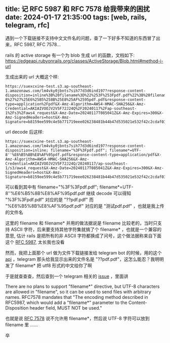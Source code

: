 title: 记 RFC 5987 和 RFC 7578 给我带来的困扰
date: 2024-01-17 21:35:00
tags: [web, rails, telegram, rfc]
---

遇到一个下载链接不支持中文文件名的问题，查了一下好多不知道的东西冒了出来，RFC 5987, RFC 7578...

rails 的 active storage 有一个为 blob 生成 url 的函数，文档如下:
https://edgeapi.rubyonrails.org/classes/ActiveStorage/Blob.html#method-i-url

生成出来的 url 大概这个样:
```
https://suexcxine-test.s3.ap-southeast-1.amazonaws.com/lm4vky0jbnts7sih77d3d6ind197?response-content-disposition=inline%3B%20filename%3D%22%253F%253Fpdf.pdf%22%3B%20filename%2A%3DUTF-8%27%27%25E6%25B5%258B%25E8%25AF%2595pdf.pdf&response-content-type=application%2Fpdf&X-Amz-Algorithm=AWS4-HMAC-SHA256&X-Amz-Credential=AKIAIVOOJV2V5F72J24Q%2F20240117%2Fap-southeast-1%2Fs3%2Faws4_request&X-Amz-Date=20240117T085041Z&X-Amz-Expires=300&X-Amz-SignedHeaders=host&X-Amz-Signature=b8159ee599c4e5b771719eee026238481b44b47d535021e532f42c2cdaf03807
```
url decode 后这样:
```
https://suexcxine-test.s3.ap-southeast-1.amazonaws.com/lm4vky0jbnts7sih77d3d6ind197?response-content-disposition=inline; filename="%3F%3Fpdf.pdf"; filename*=UTF-8''%E6%B5%8B%E8%AF%95pdf.pdf&response-content-type=application/pdf&X-Amz-Algorithm=AWS4-HMAC-SHA256&X-Amz-Credential=AKIAIVOOJV2V5F72J24Q/20240117/ap-southeast-1/s3/aws4_request&X-Amz-Date=20240117T085041Z&X-Amz-Expires=300&X-Amz-SignedHeaders=host&X-Amz-Signature=b8159ee599c4e5b771719eee026238481b44b47d535021e532f42c2cdaf03807
```
可以看到其中有
filename="%3F%3Fpdf.pdf"; filename*=UTF-8''%E6%B5%8B%E8%AF%95pdf.pdf
继续 decode 可以得知 
"%3F%3Fpdf.pdf" 对应的是 "??pdf.pdf"
而 "%E6%B5%8B%E8%AF%95pdf.pdf" 对应的是 "测试pdf.pdf" ，也就是我上传的文件名

这里的 filename 和 filename* 并用的做法据说是 filename 比较老的，当时只支持 ASCII 字符，后来要支持其他字符集就搞了个 filename* ，也就是一个兼容的意思, 估计 rails 是把所有的非 ASCII 字符都换成了问号，这个做法据称来自下面这个 [RFC 5987](https://datatracker.ietf.org/doc/html/rfc5987), 太长我也没看

然而，我把上面那个 url 做为文件下载链接发给 telegram bot 的时候，用的这个 [api](https://core.telegram.org/bots/api#senddocument) ，telegram 那头给我显示出来的文件名是 "??pdf.pdf"，这怎么能忍？我明明发了 filename* 把 utf8 形式的中文给你了啊

于是就查查查，然后查到一个 telegram 相关的 [issue](https://github.com/tdlib/td/issues/1459#issuecomment-805417564) ，里面讲

There are no plans to support "filename*" directive, but UTF-8 characters are allowed in "filename", so it can be used to send files with arbitrary names. RFC7578 mandates that "The encoding method described in RFC5987, which would add a "filename*" parameter to the Content-Disposition header field, MUST NOT be used."

也就是说 [RFC 7578](https://datatracker.ietf.org/doc/html/rfc7578) 说不允许用 filename*，然后说 UTF-8 字符可以放到 filename 里 ......

卒
